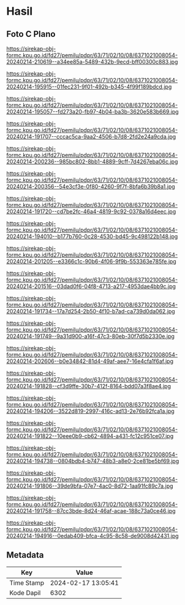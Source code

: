 # Hasil

## Foto C Plano

https://sirekap-obj-formc.kpu.go.id/fd27/pemilu/pdpr/63/71/02/10/08/6371021008054-20240214-210619--a34ee85a-5489-432b-9ecd-bff00300c883.jpg

https://sirekap-obj-formc.kpu.go.id/fd27/pemilu/pdpr/63/71/02/10/08/6371021008054-20240214-195915--01fec231-9f01-492b-b345-4f99f189bdcd.jpg

https://sirekap-obj-formc.kpu.go.id/fd27/pemilu/pdpr/63/71/02/10/08/6371021008054-20240214-195057--fd273a20-fb97-4b04-ba3b-3620e583b669.jpg

https://sirekap-obj-formc.kpu.go.id/fd27/pemilu/pdpr/63/71/02/10/08/6371021008054-20240214-191707--cccac5ca-9aa2-4506-b7d8-2fd2e24a9cda.jpg

https://sirekap-obj-formc.kpu.go.id/fd27/pemilu/pdpr/63/71/02/10/08/6371021008054-20240214-200236--985bc802-8bb1-4889-9cff-7d4267eba06c.jpg

https://sirekap-obj-formc.kpu.go.id/fd27/pemilu/pdpr/63/71/02/10/08/6371021008054-20240214-200356--54e3cf3e-0f80-4260-9f7f-8bfa6b39b8a1.jpg

https://sirekap-obj-formc.kpu.go.id/fd27/pemilu/pdpr/63/71/02/10/08/6371021008054-20240214-191720--cd7be2fc-46a4-4819-9c92-0378a16d4eec.jpg

https://sirekap-obj-formc.kpu.go.id/fd27/pemilu/pdpr/63/71/02/10/08/6371021008054-20240214-194010--b177b760-0c28-4530-bd45-9c498122b148.jpg

https://sirekap-obj-formc.kpu.go.id/fd27/pemilu/pdpr/63/71/02/10/08/6371021008054-20240214-201205--e3366c1c-90b6-4f06-9f9b-553363e785fe.jpg

https://sirekap-obj-formc.kpu.go.id/fd27/pemilu/pdpr/63/71/02/10/08/6371021008054-20240214-201516--03dad0f6-04f8-4713-a217-4953dae4bb9c.jpg

https://sirekap-obj-formc.kpu.go.id/fd27/pemilu/pdpr/63/71/02/10/08/6371021008054-20240214-191734--17a7d254-2b50-4f10-b7ad-ca739d0da062.jpg

https://sirekap-obj-formc.kpu.go.id/fd27/pemilu/pdpr/63/71/02/10/08/6371021008054-20240214-191749--9a31d900-a16f-47c3-80eb-30f7d5b2330e.jpg

https://sirekap-obj-formc.kpu.go.id/fd27/pemilu/pdpr/63/71/02/10/08/6371021008054-20240214-202606--b0e34842-81d4-49af-aee7-16e4cfa1f6af.jpg

https://sirekap-obj-formc.kpu.go.id/fd27/pemilu/pdpr/63/71/02/10/08/6371021008054-20240214-191828--cf3d9ffe-30b7-412f-8164-bdd07a3f8ae4.jpg

https://sirekap-obj-formc.kpu.go.id/fd27/pemilu/pdpr/63/71/02/10/08/6371021008054-20240214-194206--3522d819-2997-416c-ad13-2e76b92fca1a.jpg

https://sirekap-obj-formc.kpu.go.id/fd27/pemilu/pdpr/63/71/02/10/08/6371021008054-20240214-191822--10eee0b9-cb62-4894-a431-fc12c951ce07.jpg

https://sirekap-obj-formc.kpu.go.id/fd27/pemilu/pdpr/63/71/02/10/08/6371021008054-20240214-194738--0804bdb4-b747-48b3-a8e0-2ce81be5bf69.jpg

https://sirekap-obj-formc.kpu.go.id/fd27/pemilu/pdpr/63/71/02/10/08/6371021008054-20240214-191806--39de9bfa-07e7-4ac0-8d72-1aa91fc89c7a.jpg

https://sirekap-obj-formc.kpu.go.id/fd27/pemilu/pdpr/63/71/02/10/08/6371021008054-20240214-191758--87cc3bde-8d24-46af-acae-188c73a0ce46.jpg

https://sirekap-obj-formc.kpu.go.id/fd27/pemilu/pdpr/63/71/02/10/08/6371021008054-20240214-194916--0edab409-bfca-4c95-8c58-de9008d42431.jpg


## Metadata

| Key        | Value               |
| ---------- | ------------------- |
| Time Stamp | 2024-02-17 13:05:41 |
| Kode Dapil | 6302                |



